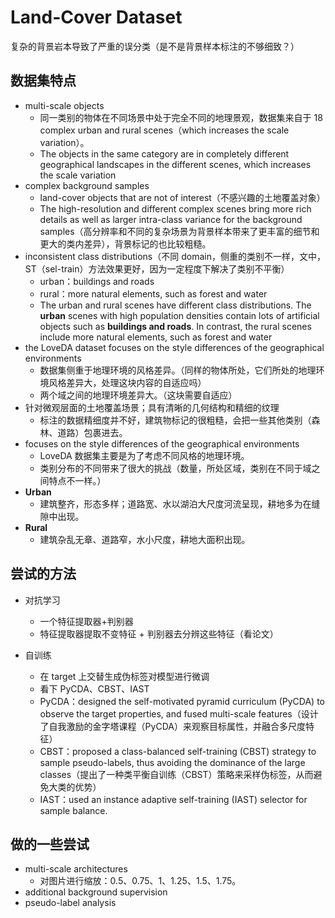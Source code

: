 # Land-Cover Dataset

复杂的背景岩本导致了严重的误分类（是不是背景样本标注的不够细致？）

## 数据集特点

- multi-scale objects
    - 同一类别的物体在不同场景中处于完全不同的地理景观，数据集来自于 18 complex urban and rural scenes（which increases the scale variation）。
    - The objects in the same category are in completely different geographical landscapes in the different scenes, which increases the scale variation
- complex background samples
    -  land-cover objects that are not of interest（不感兴趣的土地覆盖对象）
    -  The high-resolution and different complex scenes bring more rich details as well as larger intra-class variance for the background samples（高分辨率和不同的复杂场景为背景样本带来了更丰富的细节和更大的类内差异），背景标记的也比较粗糙。
- inconsistent class distributions（不同 domain，侧重的类别不一样，文中，ST（sel-train）方法效果更好，因为一定程度下解决了类别不平衡）
    - urban：buildings and roads
    - rural：more natural elements, such as forest and water
    - The urban and rural scenes have different class distributions. The **urban** scenes with high population densities contain lots of artificial objects such as **buildings and roads**. In contrast, the rural scenes include more natural elements, such as forest and water
- the LoveDA dataset focuses on the style differences of the geographical environments
    - 数据集侧重于地理环境的风格差异。（同样的物体所处，它们所处的地理环境风格差异大，处理这块内容的自适应吗）
    - 两个域之间的地理环境差异大。（这块需要自适应）
- 针对微观层面的土地覆盖场景；具有清晰的几何结构和精细的纹理
    - 标注的数据精细度并不好，建筑物标记的很粗糙，会把一些其他类别（森林、道路）包裹进去。
- focuses on the style differences of the geographical environments
    - LoveDA 数据集主要是为了考虑不同风格的地理环境。
    - 类别分布的不同带来了很大的挑战（数量，所处区域，类别在不同于域之间特点不一样。）
- **Urban**
    - 建筑整齐，形态多样；道路宽、水以湖泊大尺度河流呈现，耕地多为在缝隙中出现。
- **Rural**
    - 建筑杂乱无章、道路窄，水小尺度，耕地大面积出现。

## 尝试的方法

- 对抗学习

    - 一个特征提取器+判别器
    - 特征提取器提取不变特征 + 判别器去分辨这些特征（看论文）

- 自训练

    - 在 target 上交替生成伪标签对模型进行微调
    - 看下 PyCDA、CBST、IAST
    - PyCDA：designed the self-motivated pyramid curriculum (PyCDA) to observe the target properties, and fused multi-scale features（设计了自我激励的金字塔课程（PyCDA）来观察目标属性，并融合多尺度特征）
    - CBST：proposed a class-balanced self-training (CBST) strategy to sample pseudo-labels, thus avoiding the dominance of the large classes（提出了一种类平衡自训练（CBST）策略来采样伪标签，从而避免大类的优势）
    - IAST：used an instance adaptive self-training (IAST) selector for sample balance.
    
    

## 做的一些尝试

- multi-scale architectures
    - 对图片进行缩放：0.5、0.75、1、1.25、1.5、1.75。
- additional background supervision
- pseudo-label analysis
